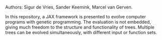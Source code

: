 Authors: Sigur de Vries, Sander Keemink, Marcel van Gerven.

In this repository, a JAX framework is presented to evolve computer programs with genetic programming. The evaluation is not embedded, giving much freedom to the structure and functionality of trees. Multiple trees can be evolved simultaneously, with different input or function sets.
